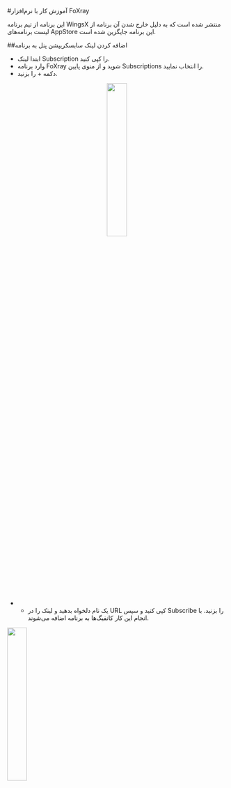 #آموزش کار با نرم‌افزار FoXray

این برنامه از تیم برنامه WingsX منتشر شده است که به دلیل خارج شدن آن برنامه از لیست برنامه‌های AppStore این برنامه جایگزین شده است.

##اضافه کردن لینک سابسکریپشن پنل به برنامه
- ابتدا لینک Subscription  را کپی کنید.
- وارد برنامه FoXray شوید و از منوی پایین Subscriptions را انتخاب نمایید.
- دکمه + را بزنید.


<div align="center">
<img width="30%" src="https://private-user-images.githubusercontent.com/125398461/240246544-f68c3805-989c-434d-b249-b2dea19ec332.jpg?jwt=eyJhbGciOiJIUzI1NiIsInR5cCI6IkpXVCJ9.eyJpc3MiOiJnaXRodWIuY29tIiwiYXVkIjoicmF3LmdpdGh1YnVzZXJjb250ZW50LmNvbSIsImtleSI6ImtleTUiLCJleHAiOjE3MTMyMDY3MTAsIm5iZiI6MTcxMzIwNjQxMCwicGF0aCI6Ii8xMjUzOTg0NjEvMjQwMjQ2NTQ0LWY2OGMzODA1LTk4OWMtNDM0ZC1iMjQ5LWIyZGVhMTllYzMzMi5qcGc_WC1BbXotQWxnb3JpdGhtPUFXUzQtSE1BQy1TSEEyNTYmWC1BbXotQ3JlZGVudGlhbD1BS0lBVkNPRFlMU0E1M1BRSzRaQSUyRjIwMjQwNDE1JTJGdXMtZWFzdC0xJTJGczMlMkZhd3M0X3JlcXVlc3QmWC1BbXotRGF0ZT0yMDI0MDQxNVQxODQwMTBaJlgtQW16LUV4cGlyZXM9MzAwJlgtQW16LVNpZ25hdHVyZT1lM2ZkZTE3YWMxMmYzYjVjNDc4MjJhNzBhNzEyODFkYzY0Y2RhOWJmOTk0ZWY1NzdlNDA5OTEyODFiMzFiMDU0JlgtQW16LVNpZ25lZEhlYWRlcnM9aG9zdCZhY3Rvcl9pZD0wJmtleV9pZD0wJnJlcG9faWQ9MCJ9.OK4_OHKUMMfeZ64JU4ikNSX_UgjQRuL3BAVtShfuavg" content-type-secured-asset="image/jpeg">
</div>


- - یک نام دلخواه بدهید و لینک را در URL کپی کنید و سپس Subscribe را بزنید. با انجام این کار کانفیگ‌ها به برنامه اضافه می‌شوند.

<img src="https://github.com/Arma-Git/net-intro/assets/167113566/571c05b0-cef3-4b45-beb9-0b9ede80c88a" width=30% >

